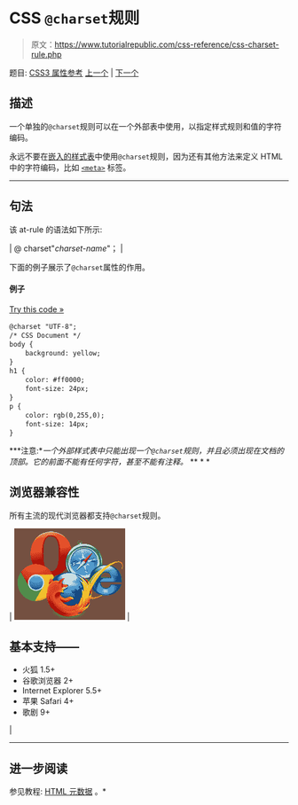 # CSS `@charset`规则

> 原文：<https://www.tutorialrepublic.com/css-reference/css-charset-rule.php>

题目: [CSS3 属性参考](css3-properties.php) [上一个](css-z-index-property.php) | [下一个](css-font-face-rule.php)

## 描述

一个单独的`@charset`规则可以在一个外部表中使用，以指定样式规则和值的字符编码。

永远不要在[嵌入的样式表](../html-tutorial/html-styles.php#embedded-style-sheet)中使用`@charset`规则，因为还有其他方法来定义 HTML 中的字符编码，比如 [`<meta>`](../html-reference/html-meta-tag.php) 标签。

* * *

## 句法

该 at-rule 的语法如下所示:

| @ charset"*charset-name*"； |

下面的例子展示了`@charset`属性的作用。

#### 例子

[Try this code »](../codelab.php?topic=css&file=charset-rule "Try this code using online Editor")

```
@charset "UTF-8";
/* CSS Document */
body {
    background: yellow;
}
h1 {
    color: #ff0000;
    font-size: 24px;
}
p {
    color: rgb(0,255,0);
    font-size: 14px;
}
```

 ***注意:**一个外部样式表中只能出现一个`@charset`规则，并且必须出现在文档的顶部。它的前面不能有任何字符，甚至不能有注释。*  ** * *

## 浏览器兼容性

所有主流的现代浏览器都支持`@charset`规则。

| ![Browsers Icon](img/e9331123c77668c1832e541c2fca1002.png) | 

## 基本支持——

*   火狐 1.5+
*   谷歌浏览器 2+
*   Internet Explorer 5.5+
*   苹果 Safari 4+
*   歌剧 9+

 |

* * *

## 进一步阅读

参见教程: [HTML 元数据](../html-tutorial/html-meta.php) 。*